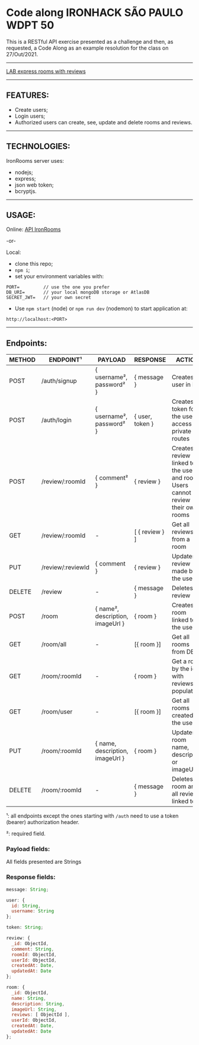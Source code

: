 # Code along IRONHACK SÃO PAULO WDPT 50

This is a RESTful API exercise presented as a challenge and then, as requested, a Code Along as an example resolution for the class on 27/Out/2021.

---

[LAB express rooms with reviews](https://github.com/ironhack-sao-wdft/lab-express-rooms-with-reviews)

---

## FEATURES:

- Create users;
- Login users;
- Authorized users can create, see, update and delete rooms and reviews.

---

## TECHNOLOGIES:

IronRooms server uses:

- nodejs;
- express;
- json web token;
- bcryptjs.

---

## USAGE:

Online: [API IronRooms](https://api-ironrooms.herokuapp.com/)

-or-

Local:

- clone this repo;
- `npm i`;
- set your environment variables with:

```
PORT=         // use the one you prefer
DB_URI=       // your local mongoDB storage or AtlasDB
SECRET_JWT=   // your own secret
```

- Use `npm start` (node) or `npm run dev` (nodemon) to start application at:

```
http://localhost:<PORT>
```

---

## Endpoints:

| METHOD | ENDPOINT¹         | PAYLOAD                          | RESPONSE        | ACTION                                                                            |
| ------ | ----------------- | -------------------------------- | --------------- | --------------------------------------------------------------------------------- |
| POST   | /auth/signup      | { username², password² }         | { message }     | Creates a user in DB                                                              |
| POST   | /auth/login       | { username², password² }         | { user, token } | Creates a token for the user to access private routes                             |
| POST   | /review/:roomId   | { comment² }                     | { review }      | Creates a review linked to the user and room. Users cannot review their own rooms |
| GET    | /review/:roomId   | -                                | [ { review } ]  | Get all reviews from a room                                                       |
| PUT    | /review/:reviewId | { comment }                      | { review }      | Updates a review made by the user                                                 |
| DELETE | /review           | -                                | { message }     | Deletes a review                                                                  |
| POST   | /room             | { name², description, imageUrl } | { room }        | Creates a room linked to the user                                                 |
| GET    | /room/all         | -                                | [{ room }]      | Get all rooms from DB                                                             |
| GET    | /room/:roomId     | -                                | { room }        | Get a room by the id with reviews populated                                       |
| GET    | /room/user        | -                                | [{ room }]      | Get all rooms created by the user                                                 |
| PUT    | /room/:roomId     | { name, description, imageUrl }  | { room }        | Updates a room name, description or imageUrl                                      |
| DELETE | /room/:roomId     | -                                | { message }     | Deletes a room and all reviews linked to it                                       |

¹: all endpoints except the ones starting with `/auth` need to use a token (bearer) authorization header.

²: required field.

### Payload fields:

All fields presented are Strings

### Response fields:

```javascript
message: String;

user: {
  id: String,
  username: String
};

token: String;

review: {
  _id: ObjectId,
  comment: String,
  roomId: ObjectId,
  userId: ObjectId,
  createdAt: Date,
  updatedAt: Date
};

room: {
  _id: ObjectId,
  name: String,
  description: String,
  imageUrl: String,
  reviews: [ ObjectId ],
  userId: ObjectId,
  createdAt: Date,
  updatedAt: Date
};
```
